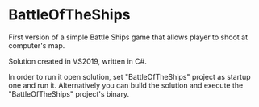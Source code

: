 # BattleOfTheShips

First version of a simple Battle Ships game that allows player to shoot at computer's map.

Solution created in VS2019, written in C#.

In order to run it open solution, set "BattleOfTheShips" project as startup one and run it.
Alternatively you can build the solution and execute the "BattleOfTheShips" project's binary.

